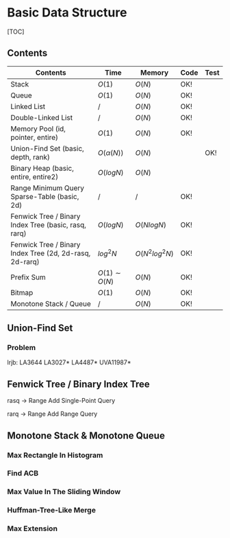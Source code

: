 # Basic Data Structure



[TOC]

## Contents

| Contents                                                | Time             | Memory         | Code | Test |
| ------------------------------------------------------- | ---------------- | -------------- | ---- | ---- |
| Stack                                                   | $O(1)$           | $O(N)$         | OK!  |      |
| Queue                                                   | $O(1)$           | $O(N)$         | OK!  |      |
| Linked List                                             | $/$              | $O(N)$         | OK!  |      |
| Double-Linked List                                      | $/$              | $O(N)$         | OK!  |      |
| Memory Pool (id, pointer, entire)                       | $O(1)$           | $O(N)$         | OK!  |      |
| Union-Find Set (basic, depth, rank)                     | $O(\alpha(N))$   | $O(N)$         |   | OK!  |
| Binary Heap (basic, entire, entire2)                    | $O(logN)$        | $O(N)$         |      |      |
| Range Minimum Query Sparse-Table (basic, 2d)            | $/$              | $/$            | OK!  |      |
| Fenwick Tree / Binary Index Tree (basic, rasq, rarq)    | $O(logN)$        | $O(NlogN)$     | OK!  |      |
| Fenwick Tree / Binary Index Tree (2d, 2d-rasq, 2d-rarq) | $log^2N$         | $O(N^2log^2N)$ | OK!  |      |
| Prefix Sum                                              | $O(1) \sim O(N)$ | $O(N)$         | OK!  |      |
| Bitmap                                                  | $O(1)$           | $O(N)$         | OK!  |      |
| Monotone Stack / Queue                                  | $/$              | $O(N)$         | OK!  |      |



## Union-Find Set 

### Problem

lrjb: LA3644 LA3027* LA4487* UVA11987* 



## Fenwick Tree / Binary Index Tree

rasq -> Range Add Single-Point Query

rarq -> Range Add Range Query


## Monotone Stack & Monotone Queue

### Max Rectangle In Histogram

### Find ACB

### Max Value In The Sliding Window

### Huffman-Tree-Like Merge

### Max Extension

